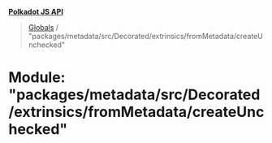 **[Polkadot JS API](../README.md)**

> [Globals](../globals.md) / "packages/metadata/src/Decorated/extrinsics/fromMetadata/createUnchecked"

# Module: "packages/metadata/src/Decorated/extrinsics/fromMetadata/createUnchecked"
